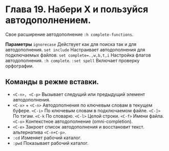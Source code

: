 # Глава 19. Набери X и пользуйся автодополнением.
Свое расширение автодополнение `:h complete-functions`.

__Параметры__
`ignorecase` Действует как для поиска так и для автодополнения.
`set include` Настраивает автодополнения для подключаемых файлов.
`set complete=.,w,b,t,i` Настройка флагов автодополнения. `:h complete`.
`:set spell` Включает проверку орфографии.

## Команды в режме вставки.
- `<C-n>, <C-p>` Вызывает следущий или предыдущий элемент автодополнения.
- `<C-x>` +
  `<C-n>` Автодополнения по ключевым словам в текущем буфере.
  `<C-i>` По ключевым словам в подключаемом файле.
  `<C-]>` По тэгам.
  `<C-k` По словарю.
  `<C-l>` Целой строки.
  `<C-f>` Имени файла.
  `<C-o>` Контекстное автодополнение (omni-completion).
- `<C-e>` Закроет список автодополнения и восстановит текст. альтернатива `<C-n+C-p>`.
- `:cd` Изменяет рабочий каталог.
- `:pwd` Показывает рабочий каталог.
